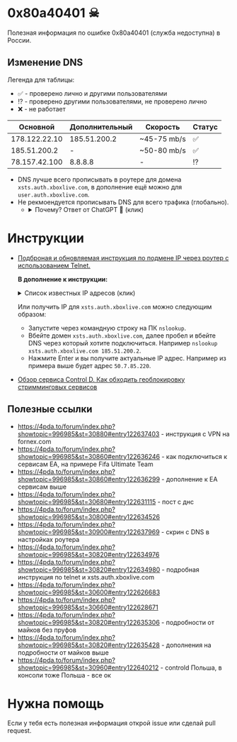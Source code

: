 # 0x80a40401 ☠
Полезная информация по ошибке 0x80a40401 (служба недоступна) в России.

## Изменение DNS

Легенда для таблицы:
- ✅ - проверено лично и другими пользователями
- ⁉ - проверено другими пользователями, не проверено лично
- ❌ - не работает

Основной|Дополнительный|Скорость|Статус
---|---|---|---
178.122.22.10|185.51.200.2|~45-75 mb/s|✅
185.51.200.2|-|~50-80 mb/s|✅
78.157.42.100|8.8.8.8|-|⁉

- DNS лучше всего прописывать в роутере для домена `xsts.auth.xboxlive.com`, в дополнение ещё можно для `user.auth.xboxlive.com`.
- Не рекмоендуется прописывать DNS для всего трафика (глобально). 
  - <details>
    <summary>Почему? Ответ от ChatGPT 🤖 (клик)</summary>

    Если вы пропишете один и тот же DNS-сервер для всех подключений на своем компьютере или сети, это может привести к следующим проблемам:

    - Неэффективное использование ресурсов: если все запросы на DNS будут направляться на один DNS-сервер, это может вызвать перегрузку и недостаток ресурсов этого сервера, что может замедлить работу вашей сети.

    - Ограниченная защита от атак: если вы используете только один DNS-сервер, то ваша сеть становится уязвимой к атакам на DNS-серверы. Если DNS-сервер, на который вы полагаетесь, будет атакован или скомпрометирован, то вся ваша сеть может стать уязвимой к атакам и краже данных.

    - Ограничение доступа к контенту: некоторые сайты могут блокироваться на уровне DNS. Если вы используете только один DNS-сервер, то может быть заблокирован доступ к тем сайтам, которые заблокированы на уровне DNS-сервера.

    - Ограниченная гибкость: использование только одного DNS-сервера может ограничить ваши возможности в настройке и управлении сетью, в том числе ограничить возможности настройки фильтров контента, защиты от вредоносного ПО и улучшения производительности сети.

    В целом, использование только одного DNS-сервера для всех подключений на вашей сети не является безопасным и может ограничить гибкость и производительность вашей сети. Рекомендуется использовать несколько DNS-серверов для обеспечения более надежной и гибкой работы сети.

    </details>

# Инструкции

- [Подброная и обновляемая инструкция по подмене IP через роутер с использованием Telnet.](https://2ds.ru/posts/xbox-live-80a40401a/)

  **В дополнение к инструкции:** 

  <details>
  <summary> Список известных IP адресов (клик)</summary>

  - `50.7.87.82`
  - `50.7.87.83`
  - `50.7.87.84`
  - `50.7.87.85`
  - `50.7.87.86`
  - `50.7.85.218`
  - `50.7.85.219`
  - `50.7.85.220`
  - `50.7.85.221`
  - `50.7.85.222`
  </details>
  
  Или получить IP для `xsts.auth.xboxlive.com` можно следующим образом:
  - Запустите через командную строку на ПК `nslookup`.
  - Вбейте домен `xsts.auth.xboxlive.com`, далее пробел и вбейте DNS через который хотите подключиться. Например `nslookup xsts.auth.xboxlive.com 185.51.200.2`.
  - Нажмите Enter и вы получите актуальные IP адрес. Например из примера выше будет адрес `50.7.85.220`.

- [Обзор сервиса Control D. Как обходить геоблокировку стримминговых сервисов](https://dtf.ru/u/67084-podpiska/1583518-obzor-servisa-control-d-kak-obhodit-geoblokirovku-strimmingovyh-servisov)

## Полезные ссылки

- https://4pda.to/forum/index.php?showtopic=996985&st=30880#entry122637403 - инструкция с VPN на fornex.com
- https://4pda.to/forum/index.php?showtopic=996985&st=30860#entry122636246 - как подключиться к сервисам ЕА, на примере Fifa Ultimate Team
- https://4pda.to/forum/index.php?showtopic=996985&st=30860#entry122636299 - дополнение к ЕА сервисам выше
- https://4pda.to/forum/index.php?showtopic=996985&st=30680#entry122631115 - пост с днс
- https://4pda.to/forum/index.php?showtopic=996985&st=30800#entry122634526
- https://4pda.to/forum/index.php?showtopic=996985&st=30900#entry122637969 - скрин с DNS в настройках роутера
- https://4pda.to/forum/index.php?showtopic=996985&st=30820#entry122634976
- https://4pda.to/forum/index.php?showtopic=996985&st=30820#entry122634980 - подробная инструкция по telnet и xsts.auth.xboxlive.com
- https://4pda.to/forum/index.php?showtopic=996985&st=30600#entry122626683
- https://4pda.to/forum/index.php?showtopic=996985&st=30660#entry122628671
- https://4pda.to/forum/index.php?showtopic=996985&st=30820#entry122635306 - подробности от майков без пруфов
- https://4pda.to/forum/index.php?showtopic=996985&st=30820#entry122635428 - дополнения на подробности от майков выше
- https://4pda.to/forum/index.php?showtopic=996985&st=30960#entry122640212 - controld Польша, в консоли тоже Польша - все ок

# Нужна помощь

Если у тебя есть полезная информация открой issue или сделай pull request.




